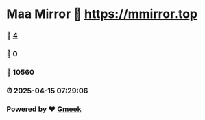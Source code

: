 # Maa Mirror :link: https://mmirror.top 
### :page_facing_up: [4](https://mmirror.top/tag.html) 
### :speech_balloon: 0 
### :hibiscus: 10560 
### :alarm_clock: 2025-04-15 07:29:06 
### Powered by :heart: [Gmeek](https://github.com/Meekdai/Gmeek)
